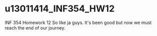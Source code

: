 # u13011414_INF354_HW12
INF 354 Homework 12
So like ja guys.
It's been good but now we must reach the end of our journey.
